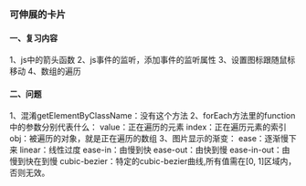 ### 可伸展的卡片
#### 一、复习内容
1、js中的箭头函数
2、js事件的监听，添加事件的监听属性
3、设置图标跟随鼠标移动
4、数组的遍历
#### 二、问题
1、混淆getElementByClassName：没有这个方法
2、forEach方法里的function中的参数分别代表什么：
    value：正在遍历的元素
    index：正在遍历元素的索引
    obj：被遍历的对象，就是正在遍历的数组
3、图片显示的渐变：
    ease：逐渐慢下来
    linear：线性过度
    ease-in：由慢到快
    ease-out：由快到慢
    ease-in-out：由慢到快在到慢
    cubic-bezier：特定的cubic-bezier曲线,所有值需在[0, 1]区域内，否则无效。